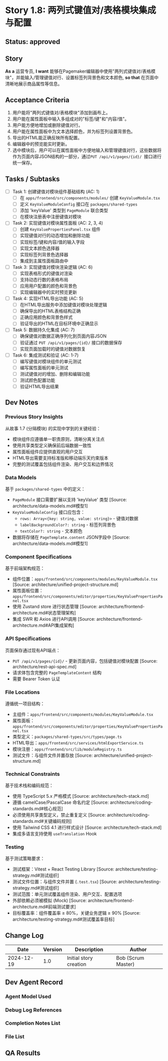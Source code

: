 # Story 1.8: 两列式键值对/表格模块集成与配置

## Status: approved

## Story

**As a** 运营专员,
**I want** 能够在Pagemaker编辑器中使用"两列式键值对/表格模块"，并能输入/管理键值对行、设置标签列背景色和文本颜色,
**so that** 在页面中清晰地展示商品属性等信息。

## Acceptance Criteria

1. 用户能将"两列式键值对/表格模块"添加到画布上。
2. 用户能在属性面板中输入多组成对的"标签/键"和"内容/值"。
3. 用户能方便地增加或删除键值对行。
4. 用户能在属性面板中为文本选择颜色，并为标签列设置背景色。
5. 导出的HTML能正确反映所有配置。
6. 编辑器中的预览能实时更新。
7. 选中模块后，用户可以在属性面板中方便地输入和管理键值对行，这些数据将作为页面内容JSON结构的一部分，通过`PUT /api/v1/pages/{id}/ `接口进行统一保存。

## Tasks / Subtasks

- [ ] Task 1: 创建键值对模块组件基础结构 (AC: 1)
  - [ ] 在 `apps/frontend/src/components/modules/` 创建 `KeyValueModule.tsx`
  - [ ] 定义 `KeyValueModuleConfig` 接口在 `packages/shared-types`
  - [ ] 添加 'keyValue' 类型到 `PageModule` 联合类型
  - [ ] 在模块注册表中注册键值对模块

- [ ] Task 2: 实现键值对模块属性面板 (AC: 2, 3, 4)
  - [ ] 创建 `KeyValuePropertiesPanel.tsx` 组件
  - [ ] 实现键值对行的动态增加和删除功能
  - [ ] 实现标签/键和内容/值的输入字段
  - [ ] 实现文本颜色选择器
  - [ ] 实现标签列背景色选择器
  - [ ] 集成到主属性面板路由中

- [ ] Task 3: 实现键值对模块渲染逻辑 (AC: 6)
  - [ ] 实现表格形式的键值对渲染
  - [ ] 支持动态行数的表格布局
  - [ ] 应用用户配置的颜色和背景色
  - [ ] 实现编辑器中的实时预览更新

- [ ] Task 4: 实现HTML导出功能 (AC: 5)
  - [ ] 在HTML导出服务中添加键值对模块处理逻辑
  - [ ] 确保导出的HTML表格结构正确
  - [ ] 正确应用颜色和背景色样式
  - [ ] 验证导出的HTML在目标环境中正确显示

- [ ] Task 5: 数据持久化集成 (AC: 7)
  - [ ] 确保键值对数据正确序列化到页面内容JSON
  - [ ] 验证通过 `PUT /api/v1/pages/{id}/` 接口的数据保存
  - [ ] 实现页面加载时的键值对数据恢复

- [ ] Task 6: 集成测试和验证 (AC: 1-7)
  - [ ] 编写键值对模块组件的单元测试
  - [ ] 编写属性面板的单元测试
  - [ ] 测试键值对的增加、删除和编辑功能
  - [ ] 测试颜色配置功能
  - [ ] 验证HTML导出结果

## Dev Notes

### Previous Story Insights
从故事 1.7 (分隔模块) 的实现中学到的关键经验：
- 模块组件应遵循单一职责原则，清晰分离关注点
- 使用共享类型定义确保前后端数据一致性
- 属性面板组件应提供直观的用户交互
- HTML导出需要支持标准版和移动端乐天约束版本
- 完整的测试覆盖包括组件渲染、用户交互和边界情况

### Data Models
基于 `packages/shared-types` 中的定义：
- `PageModule` 接口需要扩展以支持 'keyValue' 类型 [Source: architecture/data-models.md#模型1]
- `KeyValueModuleConfig` 接口应包含：
  - `rows: Array<{key: string, value: string}>` - 键值对数据
  - `labelBackgroundColor?: string` - 标签列背景色
  - `textColor?: string` - 文本颜色
- 数据将存储在 `PageTemplate.content` JSON字段中 [Source: architecture/data-models.md#模型1]

### Component Specifications
基于前端架构规范：
- 组件位置：`apps/frontend/src/components/modules/KeyValueModule.tsx` [Source: architecture/unified-project-structure.md]
- 属性面板位置：`apps/frontend/src/components/editor/properties/KeyValuePropertiesPanel.tsx`
- 使用 Zustand store 进行状态管理 [Source: architecture/frontend-architecture.md#状态管理架构]
- 集成 SWR 和 Axios 进行API调用 [Source: architecture/frontend-architecture.md#API集成架构]

### API Specifications
页面保存通过现有API端点：
- `PUT /api/v1/pages/{id}/` - 更新页面内容，包括键值对模块配置 [Source: architecture/rest-api-spec.md]
- 请求体包含完整的 `PageTemplateContent` 结构
- 需要 Bearer Token 认证

### File Locations
遵循统一项目结构：
- 主组件：`apps/frontend/src/components/modules/KeyValueModule.tsx`
- 属性面板：`apps/frontend/src/components/editor/properties/KeyValuePropertiesPanel.tsx`
- 类型定义：`packages/shared-types/src/types/page.ts`
- HTML导出：`apps/frontend/src/services/htmlExportService.ts`
- 模块注册：`apps/frontend/src/lib/moduleRegistry.ts`
- 测试文件：与组件文件并置存放 [Source: architecture/unified-project-structure.md]

### Technical Constraints
基于技术栈和编码规范：
- 使用 TypeScript 5.x 严格模式 [Source: architecture/tech-stack.md]
- 遵循 camelCase/PascalCase 命名约定 [Source: architecture/coding-standards.md#核心规范]
- 必须使用共享类型定义，禁止重复定义 [Source: architecture/coding-standards.md#关键编码规则]
- 使用 Tailwind CSS 4.1 进行样式设计 [Source: architecture/tech-stack.md]
- 集成多语言支持使用 `useTranslation` Hook

### Testing
基于测试策略要求：
- 测试框架：Vitest + React Testing Library [Source: architecture/testing-strategy.md#测试组织]
- 测试文件位置：与组件文件并置 (`.test.tsx`) [Source: architecture/testing-strategy.md#测试组织]
- 测试范围：单元测试覆盖组件渲染、用户交互、配置选项
- 外部依赖必须被模拟 (Mock) [Source: architecture/frontend-architecture.md#前端测试要求]
- 目标覆盖率：组件覆盖率 ≥ 80%，关键业务逻辑 ≥ 90% [Source: architecture/testing-strategy.md#测试覆盖率目标]

## Change Log

| Date | Version | Description | Author |
|------|---------|-------------|--------|
| 2024-12-19 | 1.0 | Initial story creation | Bob (Scrum Master) |

## Dev Agent Record

### Agent Model Used
<!-- To be filled by Dev Agent -->

### Debug Log References
<!-- To be filled by Dev Agent -->

### Completion Notes List
<!-- To be filled by Dev Agent -->

### File List
<!-- To be filled by Dev Agent -->

## QA Results
<!-- To be filled by QA Agent --> 
